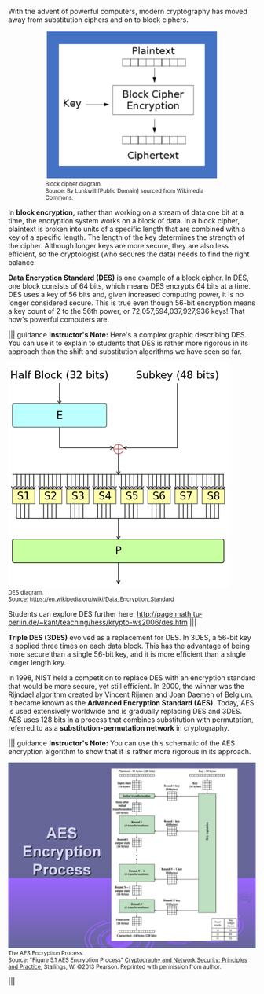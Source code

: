 With the advent of powerful computers, modern cryptography has moved away from substitution ciphers and on to block ciphers. 


<figure class="snippetimg" style="margin: 0 auto;width:70%">
  <img src=".guides/img/blockcipher.PNG" alt="By Lunkwill [Public Domain]sourced from Wikimedia Commons.">
  <figcaption style="font-size: 0.8em; text-align: left;"> Block cipher diagram.
  </br>
 Source: By Lunkwill [Public Domain] sourced from Wikimedia Commons.</figcaption>
</figure>


In **block encryption,** rather than working on a stream of data one bit at a time, the encryption system works on a block of data. In a block cipher, plaintext is broken into units of a specific length that are combined with a key of a specific length. The length of the key determines the strength of the cipher. Although longer keys are more secure, they are also less efficient, so the cryptologist (who secures the data) needs to find the right balance. 

**Data Encryption Standard (DES)** is one example of a block cipher. In DES, one block consists of 64 bits, which means DES encrypts 64 bits at a time. DES uses a key of 56 bits and, given increased computing power, it is no longer considered secure. This is true even though 56-bit encryption means a key count of 2 to the 56th power, or 72,057,594,037,927,936 keys! That how's powerful computers are.  

||| guidance
**Instructor's Note:** Here's a complex graphic describing DES. You can use it to explain to students that DES is rather more rigorous in its approach than the shift and substitution algorithms we have seen so far.

<figure class="snippetimg" style="margin: 0 auto;width:100%">
  <img src=".guides/img/DES.png" alt="Source: https://en.wikipedia.org/wiki/Data_Encryption_Standard">
  <figcaption style="font-size: 0.8em; text-align: left;"> DES diagram.
  </br>
 Source: https://en.wikipedia.org/wiki/Data_Encryption_Standard</figcaption>
</figure>

Students can explore DES further here: http://page.math.tu-berlin.de/~kant/teaching/hess/krypto-ws2006/des.htm
|||

**Triple DES (3DES)** evolved as a replacement for DES. In 3DES, a 56-bit key is applied three times on each data block. This has the advantage of being more secure than a single 56-bit key, and it is more efficient than a single longer length key.

 In 1998, NIST held a competition to replace DES with an encryption standard that would be more secure, yet still efficient.  In 2000, the winner was the Rijndael algorithm created by Vincent Rijmen and Joan Daemen of Belgium. It became known as the **Advanced Encryption Standard (AES).** Today, AES is used extensively worldwide and is gradually replacing DES and 3DES. AES uses 128 bits in a process that combines substitution  with permutation, referred to as a **substitution-permutation network** in cryptography.  


||| guidance
**Instructor's Note:** You can use this schematic of the AES encryption algorithm to show that it is rather more rigorous in its approach. 

<figure class="snippetimg" style="margin: 0 auto;width:100%">
  <img src=".guides/img/aes.jpg" alt="Source: Figure 5.1 AES Encryption Process” <u>Cryptography and Network Security: Principles and Practice.</u> Stallings, W. ©2013 Pearson. Reprinted with permission from author.d">
  <figcaption style="font-size: 0.8em; text-align: left;"> The AES Encryption Process.
  </br>
  Source: "Figure 5.1 AES Encryption Process” <u>Cryptography and Network Security: Principles and Practice.</u> Stallings, W. ©2013 Pearson. Reprinted with permission from author.</figcaption>
</figure>

|||